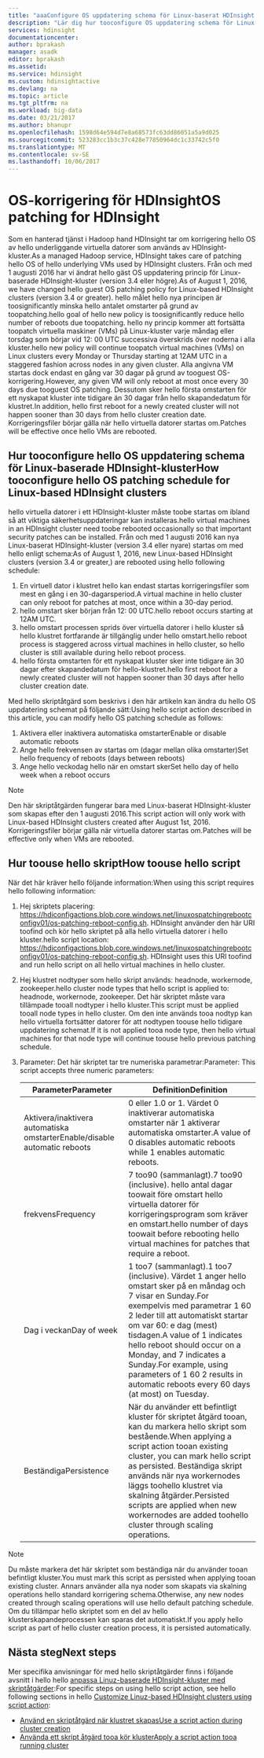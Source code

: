 ```yaml
---
title: "aaaConfigure OS uppdatering schema för Linux-baserat HDInsight - kluster i Azure | Microsoft Docs"
description: "Lär dig hur tooconfigure OS uppdatering schema för Linux-baserat HDInsight-kluster."
services: hdinsight
documentationcenter: 
author: bprakash
manager: asadk
editor: bprakash
ms.assetid: 
ms.service: hdinsight
ms.custom: hdinsightactive
ms.devlang: na
ms.topic: article
ms.tgt_pltfrm: na
ms.workload: big-data
ms.date: 03/21/2017
ms.author: bhanupr
ms.openlocfilehash: 1598d64e594d7e8a68573fc63dd86051a5a9d025
ms.sourcegitcommit: 523283cc1b3c37c428e77850964dc1c33742c5f0
ms.translationtype: MT
ms.contentlocale: sv-SE
ms.lasthandoff: 10/06/2017
---
```

# <a name="os-patching-for-hdinsight"></a><span data-ttu-id="d2953-103">OS-korrigering för HDInsight</span><span class="sxs-lookup"><span data-stu-id="d2953-103">OS patching for HDInsight</span></span> 
<span data-ttu-id="d2953-104">Som en hanterad tjänst i Hadoop hand HDInsight tar om korrigering hello OS av hello underliggande virtuella datorer som används av HDInsight-kluster.</span><span class="sxs-lookup"><span data-stu-id="d2953-104">As a managed Hadoop service, HDInsight takes care of patching hello OS of hello underlying VMs used by HDInsight clusters.</span></span> <span data-ttu-id="d2953-105">Från och med 1 augusti 2016 har vi ändrat hello gäst OS uppdatering princip för Linux-baserade HDInsight-kluster (version 3.4 eller högre).</span><span class="sxs-lookup"><span data-stu-id="d2953-105">As of August 1, 2016, we have changed hello guest OS patching policy for Linux-based HDInsight clusters (version 3.4 or greater).</span></span> <span data-ttu-id="d2953-106">hello målet hello nya principen är toosignificantly minska hello antalet omstarter på grund av toopatching.</span><span class="sxs-lookup"><span data-stu-id="d2953-106">hello goal of hello new policy is toosignificantly reduce hello number of reboots due toopatching.</span></span> <span data-ttu-id="d2953-107">hello ny princip kommer att fortsätta toopatch virtuella maskiner (VMs) på Linux-kluster varje måndag eller torsdag som börjar vid 12: 00 UTC successiva överskrids över noderna i alla kluster.</span><span class="sxs-lookup"><span data-stu-id="d2953-107">hello new policy will continue toopatch virtual machines (VMs) on Linux clusters every Monday or Thursday starting at 12AM UTC in a staggered fashion across nodes in any given cluster.</span></span> <span data-ttu-id="d2953-108">Alla angivna VM startas dock endast en gång var 30 dagar på grund av tooguest OS-korrigering.</span><span class="sxs-lookup"><span data-stu-id="d2953-108">However, any given VM will only reboot at most once every 30 days due tooguest OS patching.</span></span> <span data-ttu-id="d2953-109">Dessutom sker hello första omstarten för ett nyskapat kluster inte tidigare än 30 dagar från hello skapandedatum för klustret.</span><span class="sxs-lookup"><span data-stu-id="d2953-109">In addition, hello first reboot for a newly created cluster will not happen sooner than 30 days from hello cluster creation date.</span></span> <span data-ttu-id="d2953-110">Korrigeringsfiler börjar gälla när hello virtuella datorer startas om.</span><span class="sxs-lookup"><span data-stu-id="d2953-110">Patches will be effective once hello VMs are rebooted.</span></span>

## <a name="how-tooconfigure-hello-os-patching-schedule-for-linux-based-hdinsight-clusters"></a><span data-ttu-id="d2953-111">Hur tooconfigure hello OS uppdatering schema för Linux-baserade HDInsight-kluster</span><span class="sxs-lookup"><span data-stu-id="d2953-111">How tooconfigure hello OS patching schedule for Linux-based HDInsight clusters</span></span>
<span data-ttu-id="d2953-112">hello virtuella datorer i ett HDInsight-kluster måste toobe startas om ibland så att viktiga säkerhetsuppdateringar kan installeras.</span><span class="sxs-lookup"><span data-stu-id="d2953-112">hello virtual machines in an HDInsight cluster need toobe rebooted occasionally so that important security patches can be installed.</span></span> <span data-ttu-id="d2953-113">Från och med 1 augusti 2016 kan nya Linux-baserat HDInsight-kluster (version 3.4 eller nyare) startas om med hello enligt schema:</span><span class="sxs-lookup"><span data-stu-id="d2953-113">As of August 1, 2016, new Linux-based HDInsight clusters (version 3.4 or greater,) are rebooted using hello following schedule:</span></span>

1. <span data-ttu-id="d2953-114">En virtuell dator i klustret hello kan endast startas korrigeringsfiler som mest en gång i en 30-dagarsperiod.</span><span class="sxs-lookup"><span data-stu-id="d2953-114">A virtual machine in hello cluster can only reboot for patches at most, once within a 30-day period.</span></span>
2. <span data-ttu-id="d2953-115">hello omstart sker början från 12: 00 UTC.</span><span class="sxs-lookup"><span data-stu-id="d2953-115">hello reboot occurs starting at 12AM UTC.</span></span>
3. <span data-ttu-id="d2953-116">hello omstart processen sprids över virtuella datorer i hello kluster så hello klustret fortfarande är tillgänglig under hello omstart.</span><span class="sxs-lookup"><span data-stu-id="d2953-116">hello reboot process is staggered across virtual machines in hello cluster, so hello cluster is still available during hello reboot process.</span></span>
4. <span data-ttu-id="d2953-117">hello första omstarten för ett nyskapat kluster sker inte tidigare än 30 dagar efter skapandedatum för hello-klustret.</span><span class="sxs-lookup"><span data-stu-id="d2953-117">hello first reboot for a newly created cluster will not happen sooner than 30 days after hello cluster creation date.</span></span>

<span data-ttu-id="d2953-118">Med hello skriptåtgärd som beskrivs i den här artikeln kan ändra du hello OS uppdatering schemat på följande sätt:</span><span class="sxs-lookup"><span data-stu-id="d2953-118">Using hello script action described in this article, you can modify hello OS patching schedule as follows:</span></span>
1. <span data-ttu-id="d2953-119">Aktivera eller inaktivera automatiska omstarter</span><span class="sxs-lookup"><span data-stu-id="d2953-119">Enable or disable automatic reboots</span></span>
2. <span data-ttu-id="d2953-120">Ange hello frekvensen av startas om (dagar mellan olika omstarter)</span><span class="sxs-lookup"><span data-stu-id="d2953-120">Set hello frequency of reboots (days between reboots)</span></span>
3. <span data-ttu-id="d2953-121">Ange hello veckodag hello när en omstart sker</span><span class="sxs-lookup"><span data-stu-id="d2953-121">Set hello day of hello week when a reboot occurs</span></span>

> [!NOTE]
> <span data-ttu-id="d2953-122">Den här skriptåtgärden fungerar bara med Linux-baserat HDInsight-kluster som skapas efter den 1 augusti 2016.</span><span class="sxs-lookup"><span data-stu-id="d2953-122">This script action will only work with Linux-based HDInsight clusters created after August 1st, 2016.</span></span> <span data-ttu-id="d2953-123">Korrigeringsfiler börjar gälla när virtuella datorer startas om.</span><span class="sxs-lookup"><span data-stu-id="d2953-123">Patches will be effective only when VMs are rebooted.</span></span> 
>

## <a name="how-toouse-hello-script"></a><span data-ttu-id="d2953-124">Hur toouse hello skript</span><span class="sxs-lookup"><span data-stu-id="d2953-124">How toouse hello script</span></span> 

<span data-ttu-id="d2953-125">När det här kräver hello följande information:</span><span class="sxs-lookup"><span data-stu-id="d2953-125">When using this script requires hello following information:</span></span>
1. <span data-ttu-id="d2953-126">Hej skriptets placering: https://hdiconfigactions.blob.core.windows.net/linuxospatchingrebootconfigv01/os-patching-reboot-config.sh.  HDInsight använder den här URI toofind och kör hello skriptet på alla hello virtuella datorer i hello kluster.</span><span class="sxs-lookup"><span data-stu-id="d2953-126">hello script location: https://hdiconfigactions.blob.core.windows.net/linuxospatchingrebootconfigv01/os-patching-reboot-config.sh.  HDInsight uses this URI toofind and run hello script on all hello virtual machines in hello cluster.</span></span>
  
2. <span data-ttu-id="d2953-127">Hej klustret nodtyper som hello skript används: headnode, workernode, zookeeper.</span><span class="sxs-lookup"><span data-stu-id="d2953-127">hello cluster node types that hello script is applied to: headnode, workernode, zookeeper.</span></span> <span data-ttu-id="d2953-128">Det här skriptet måste vara tillämpade tooall nodtyper i hello kluster.</span><span class="sxs-lookup"><span data-stu-id="d2953-128">This script must be applied tooall node types in hello cluster.</span></span> <span data-ttu-id="d2953-129">Om den inte används tooa nodtyp kan hello virtuella fortsätter datorer för att nodtypen toouse hello tidigare uppdatering schemat.</span><span class="sxs-lookup"><span data-stu-id="d2953-129">If it is not applied tooa node type, then hello virtual machines for that node type will continue toouse hello previous patching schedule.</span></span>


3.  <span data-ttu-id="d2953-130">Parameter: Det här skriptet tar tre numeriska parametrar:</span><span class="sxs-lookup"><span data-stu-id="d2953-130">Parameter: This script accepts three numeric parameters:</span></span>

    | <span data-ttu-id="d2953-131">Parameter</span><span class="sxs-lookup"><span data-stu-id="d2953-131">Parameter</span></span> | <span data-ttu-id="d2953-132">Definition</span><span class="sxs-lookup"><span data-stu-id="d2953-132">Definition</span></span> |
    | --- | --- |
    | <span data-ttu-id="d2953-133">Aktivera/inaktivera automatiska omstarter</span><span class="sxs-lookup"><span data-stu-id="d2953-133">Enable/disable automatic reboots</span></span> |<span data-ttu-id="d2953-134">0 eller 1.</span><span class="sxs-lookup"><span data-stu-id="d2953-134">0 or 1.</span></span> <span data-ttu-id="d2953-135">Värdet 0 inaktiverar automatiska omstarter när 1 aktiverar automatiska omstarter.</span><span class="sxs-lookup"><span data-stu-id="d2953-135">A value of 0 disables automatic reboots while 1 enables automatic reboots.</span></span> |
    | <span data-ttu-id="d2953-136">frekvens</span><span class="sxs-lookup"><span data-stu-id="d2953-136">Frequency</span></span> |<span data-ttu-id="d2953-137">7 too90 (sammanlagt).</span><span class="sxs-lookup"><span data-stu-id="d2953-137">7 too90 (inclusive).</span></span> <span data-ttu-id="d2953-138">hello antal dagar toowait före omstart hello virtuella datorer för korrigeringsprogram som kräver en omstart.</span><span class="sxs-lookup"><span data-stu-id="d2953-138">hello number of days toowait before rebooting hello virtual machines for patches that require a reboot.</span></span> |
    | <span data-ttu-id="d2953-139">Dag i veckan</span><span class="sxs-lookup"><span data-stu-id="d2953-139">Day of week</span></span> |<span data-ttu-id="d2953-140">1 too7 (sammanlagt).</span><span class="sxs-lookup"><span data-stu-id="d2953-140">1 too7 (inclusive).</span></span> <span data-ttu-id="d2953-141">Värdet 1 anger hello omstart sker på en måndag och 7 visar en Sunday.For exempelvis med parametrar 1 60 2 leder till att automatiskt startar om var 60: e dag (mest) tisdagen.</span><span class="sxs-lookup"><span data-stu-id="d2953-141">A value of 1 indicates hello reboot should occur on a Monday, and 7 indicates a Sunday.For example, using parameters of 1 60 2 results in automatic reboots every 60 days (at most) on Tuesday.</span></span> |
    | <span data-ttu-id="d2953-142">Beständiga</span><span class="sxs-lookup"><span data-stu-id="d2953-142">Persistence</span></span> |<span data-ttu-id="d2953-143">När du använder ett befintligt kluster för skriptet åtgärd tooan, kan du markera hello skript som bestående.</span><span class="sxs-lookup"><span data-stu-id="d2953-143">When applying a script action tooan existing cluster, you can mark hello script as persisted.</span></span> <span data-ttu-id="d2953-144">Beständiga skript används när nya workernodes läggs toohello klustret via skalning åtgärder.</span><span class="sxs-lookup"><span data-stu-id="d2953-144">Persisted scripts are applied when new workernodes are added toohello cluster through scaling operations.</span></span> |

> [!NOTE]
> <span data-ttu-id="d2953-145">Du måste markera det här skriptet som beständiga när du använder tooan befintligt kluster.</span><span class="sxs-lookup"><span data-stu-id="d2953-145">You must mark this script as persisted when applying tooan existing cluster.</span></span> <span data-ttu-id="d2953-146">Annars använder alla nya noder som skapats via skalning operations hello standard korrigering schema.</span><span class="sxs-lookup"><span data-stu-id="d2953-146">Otherwise, any new nodes created through scaling      operations will use hello default patching schedule.</span></span>
<span data-ttu-id="d2953-147">Om du tillämpar hello skriptet som en del av hello klusterskapandeprocessen kan sparas det automatiskt.</span><span class="sxs-lookup"><span data-stu-id="d2953-147">If you apply hello script as part of hello cluster creation process, it is persisted automatically.</span></span>
>

## <a name="next-steps"></a><span data-ttu-id="d2953-148">Nästa steg</span><span class="sxs-lookup"><span data-stu-id="d2953-148">Next steps</span></span>

<span data-ttu-id="d2953-149">Mer specifika anvisningar för med hello skriptåtgärder finns i följande avsnitt i hello hello [anpassa Linuz-baserade HDInsight-kluster med skriptåtgärder](hdinsight-hadoop-customize-cluster-linux.md):</span><span class="sxs-lookup"><span data-stu-id="d2953-149">For specific steps on using hello script action, see hello following sections in hello [Customize Linuz-based HDInsight clusters using script action](hdinsight-hadoop-customize-cluster-linux.md):</span></span>

* [<span data-ttu-id="d2953-150">Använd en skriptåtgärd när klustret skapas</span><span class="sxs-lookup"><span data-stu-id="d2953-150">Use a script action during cluster creation</span></span>](hdinsight-hadoop-customize-cluster-linux.md#use-a-script-action-during-cluster-creation)
* [<span data-ttu-id="d2953-151">Använda ett skript åtgärd tooa kör kluster</span><span class="sxs-lookup"><span data-stu-id="d2953-151">Apply a script action tooa running cluster</span></span>](hdinsight-hadoop-customize-cluster-linux.md#apply-a-script-action-to-a-running-cluster)
